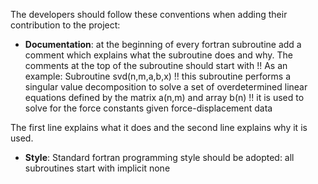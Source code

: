 The developers should follow these conventions when adding their contribution to the project:
- **Documentation**: at the beginning of every fortran subroutine add a comment which explains what the subroutine does and why. The comments at the top of the subroutine should start with !!
As an example:
  Subroutine svd(n,m,a,b,x)
  !! this subroutine performs a singular value decomposition to solve a set of overdetermined linear equations defined by the matrix a(n,m) and array b(n)
  !! it is used to solve for the force constants given force-displacement data
  
The first line explains what it does and the second line explains why it is used.

- **Style**: Standard fortran programming style should be adopted: 
all subroutines start with implicit none

